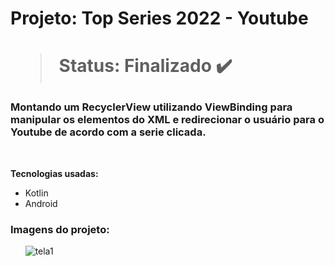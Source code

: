 <h1> Projeto: Top Series 2022 - Youtube <h1> 
  
  > Status: Finalizado ✔️
  
  ### Montando um RecyclerView utilizando ViewBinding para manipular os elementos do XML e redirecionar o usuário para o Youtube de acordo com a serie clicada.
  
  <br>
  
  <strong>Tecnologias usadas: </strong>
   + Kotlin
   + Android 
  
   ### Imagens do projeto:
  
&nbsp;&nbsp;&nbsp;&nbsp;&nbsp;&nbsp;![tela1](https://user-images.githubusercontent.com/79876042/152991564-4e2d1e45-7fb3-4377-944f-ad33b8cba0a8.png)
  <br>
&nbsp;&nbsp;&nbsp;&nbsp;&nbsp;&nbsp;
